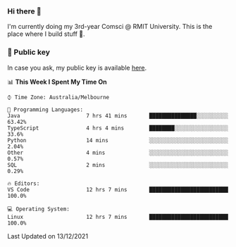 ### Hi there 👋

I'm currently doing my 3rd-year Comsci @ RMIT University. This is the place where I build stuff 👀. 

### 🔑 Public key

In case you ask, my public key is available [here](https://public.auspham.dev/).

<!--START_SECTION:waka-->
📊 **This Week I Spent My Time On** 

```text
⌚︎ Time Zone: Australia/Melbourne

💬 Programming Languages: 
Java                     7 hrs 41 mins       ███████████████░░░░░░░░░░   63.42% 
TypeScript               4 hrs 4 mins        ████████░░░░░░░░░░░░░░░░░   33.6% 
Python                   14 mins             ░░░░░░░░░░░░░░░░░░░░░░░░░   2.04% 
Other                    4 mins              ░░░░░░░░░░░░░░░░░░░░░░░░░   0.57% 
SQL                      2 mins              ░░░░░░░░░░░░░░░░░░░░░░░░░   0.29%

🔥 Editors: 
VS Code                  12 hrs 7 mins       █████████████████████████   100.0%

💻 Operating System: 
Linux                    12 hrs 7 mins       █████████████████████████   100.0%

```


 Last Updated on 13/12/2021
<!--END_SECTION:waka-->

<!--
**rockmanvnx6/rockmanvnx6** is a ✨ _special_ ✨ repository because its `README.md` (this file) appears on your GitHub profile.

Here are some ideas to get you started:

- 🔭 I’m currently working on ...
- 🌱 I’m currently learning ...
- 👯 I’m looking to collaborate on ...
- 🤔 I’m looking for help with ...
- 💬 Ask me about ...
- 📫 How to reach me: ...
- 😄 Pronouns: ...
- ⚡ Fun fact: ...
-->
